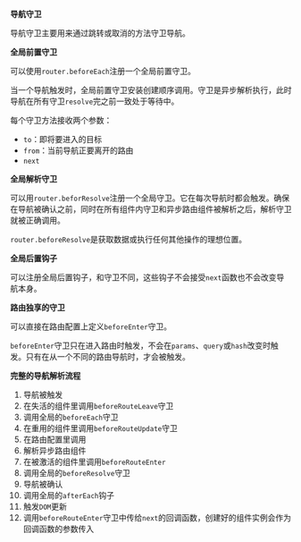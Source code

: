 **导航守卫**

导航守卫主要用来通过跳转或取消的方法守卫导航。

**全局前置守卫**

可以使用`router.beforeEach`注册一个全局前置守卫。

当一个导航触发时，全局前置守卫安装创建顺序调用。守卫是异步解析执行，此时导航在所有守卫`resolve`完之前一致处于等待中。

每个守卫方法接收两个参数：

- `to`：即将要进入的目标
- `from`：当前导航正要离开的路由
- `next`

**全局解析守卫**

可以用`router.beforResolve`注册一个全局守卫。它在每次导航时都会触发。确保在导航被确认之前，同时在所有组件内守卫和异步路由组件被解析之后，解析守卫就被正确调用。

`router.beforeResolve`是获取数据或执行任何其他操作的理想位置。

**全局后置钩子**

可以注册全局后置钩子，和守卫不同，这些钩子不会接受`next`函数也不会改变导航本身。

**路由独享的守卫**

可以直接在路由配置上定义`beforeEnter`守卫。

`beforeEnter`守卫只在进入路由时触发，不会在`params`、`query`或`hash`改变时触发。只有在从一个不同的路由导航时，才会被触发。

**完整的导航解析流程**

1. 导航被触发
2. 在失活的组件里调用`beforeRouteLeave`守卫
3. 调用全局的`beforeEach`守卫
4. 在重用的组件里调用`beforeRouteUpdate`守卫
5. 在路由配置里调用
6. 解析异步路由组件
7. 在被激活的组件里调用`beforeRouteEnter`
8. 调用全局的`beforeResolve`守卫
9. 导航被确认
10. 调用全局的`afterEach`钩子
11. 触发`DOM`更新
12. 调用`beforeRouteEnter`守卫中传给`next`的回调函数，创建好的组件实例会作为回调函数的参数传入


